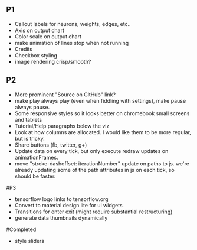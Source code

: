 ## P1
- Callout labels for neurons, weights, edges, etc..
- Axis on output chart
- Color scale on output chart
- make animation of lines stop when not running
- Credits
- Checkbox styling
- image rendering crisp/smooth?

## P2
- More prominent "Source on GitHub" link?
- make play always play (even when fiddling with settings), make pause always pause.
- Some responsive styles so it looks better on chromebook small screens and tablets
- Tutorial/Help paragraphs below the viz
- Look at how columns are allocated. I would like them to be more regular, but is tricky.
- Share buttons (fb, twitter, g+)
- Update data on every tick, but only execute redraw updates on animationFrames.
- move "stroke-dashoffset: iterationNumber" update on paths to js. we're already updating some of the path attributes in js on each tick, so should be faster.

#P3
- tensorflow logo links to tensorflow.org
- Convert to material design lite for ui widgets
- Transitions for enter exit (might require substantial restructuring)
- generate data thumbnails dynamically

#Completed
- style sliders
